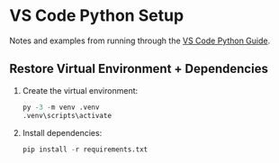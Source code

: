 # VS Code Python Setup

Notes and examples from running through the [VS Code Python Guide](https://code.visualstudio.com/docs/python/python-tutorial).

## Restore Virtual Environment + Dependencies

1. Create the virtual environment:

    ```py
    py -3 -m venv .venv
    .venv\scripts\activate
    ```

2. Install dependencies:

    ```py
    pip install -r requirements.txt
    ```